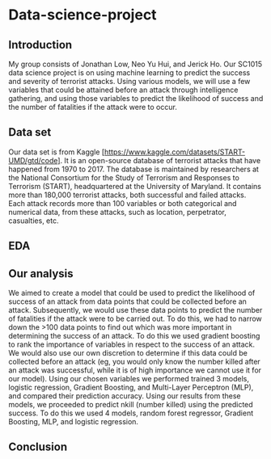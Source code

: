 # Data-science-project

## Introduction

My group consists of Jonathan Low, Neo Yu Hui, and Jerick Ho. Our SC1015 data science project is on using machine learning to predict the success and severity of terrorist attacks. Using various models, we will use a few variables that could be attained before an attack through intelligence gathering, and using those variables to predict the likelihood of success and the number of fatalities if the attack were to occur.

## Data set

   Our data set is from Kaggle [https://www.kaggle.com/datasets/START-UMD/gtd/code]. It is an open-source database of terrorist attacks that have happened from 1970 to 2017. The database is maintained by researchers at the National Consortium for the Study of Terrorism and Responses to Terrorism (START), headquartered at the University of Maryland. It contains more than 180,000 terrorist attacks, both successful and failed attacks. Each attack records more than 100 variables or both categorical and numerical data, from these attacks, such as location, perpetrator, casualties, etc.

## EDA

## Our analysis

We aimed to create a model that could be used to predict the likelihood of success of an attack from data points that could be collected before an attack. Subsequently, we would use these data points to predict the number of fatalities if the attack were to be carried out. To do this, we had to narrow down the >100 data points to find out which was more important in determining the success of an attack. To do this we used gradient boosting to rank the importance of variables in respect to the success of an attack. We would also use our own discretion to determine if this data could be collected before an attack (eg, you would only know the number killed after an attack was successful, while it is of high importance we cannot use it for our model). Using our chosen variables we performed trained 3 models, logistic regression, Gradient Boosting, and Multi-Layer Perceptron (MLP), and compared their prediction accuracy. Using our results from these models, we proceeded to predict nkill (number killed) using the predicted success. To do this we used 4 models, random forest regressor, Gradient Boosting, MLP, and logistic regression.  

## Conclusion
